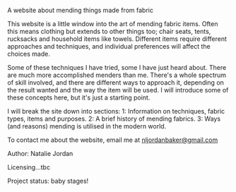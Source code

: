 A website about mending things made from fabric

This website is a little window into the art of mending fabric items. Often this means clothing but extends to other things too; chair seats, tents, rucksacks and household items like towels. Different items require different approaches and techniques, and individual preferences will affect the choices made.

Some of these techniques I have tried, some I have just heard about. There are much more accomplished menders than me. There's a whole spectrum of skill involved, and there are different ways to approach it, depending on the result wanted and the way the item will be used. I will introduce some of these concepts here, but it's just a starting point.

I will break the site down into sections:
1: Information on techniques, fabric types, items and purposes. 2: A brief history of mending fabrics. 3: Ways (and reasons) mending is utilised in the modern world.

To contact me about the website, email me at nljordanbaker@gmail.com

Author: Natalie Jordan

Licensing...tbc

Project status: baby stages! 
